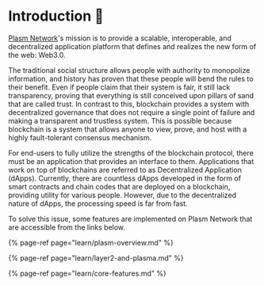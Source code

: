 # Introduction 🐾

[Plasm Network](https://www.plasmnet.io/)'s mission is to provide a  scalable, interoperable, and decentralized application platform that defines and realizes the new form of the web: Web3.0. 

The traditional social structure allows people with authority to monopolize information, and history has proven that these people will bend the rules to their benefit. Even if people claim that their system is fair, it still lack transparency, proving that everything is still conceived upon pillars of sand that are called trust. In contrast to this, blockchain provides a system with decentralized governance that does not require a single point of failure and making a transparent and trustless system. This is possible because  blockchain is a system that allows anyone to view, prove, and host with a highly fault-tolerant consensus mechanism. 

For end-users to fully utilize the strengths of the blockchain protocol, there must be an application that provides an interface to them. Applications that work on top of blockchains are referred to as Decentralized Application \(dApps\). Currently, there are countless dApps developed in the form of  smart  contracts and chain codes that are deployed on a blockchain, providing utility for various people.  However, due to the decentralized nature of dApps, the processing speed is far from fast. 

To  solve this issue, some features are implemented on Plasm Network that are accessible from the links below.

{% page-ref page="learn/plasm-overview.md" %}

{% page-ref page="learn/layer2-and-plasma.md" %}

{% page-ref page="learn/core-features.md" %}

